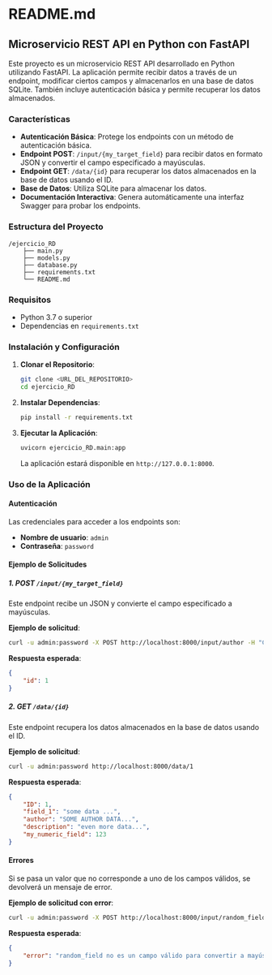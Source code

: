 # README.md

## Microservicio REST API en Python con FastAPI

Este proyecto es un microservicio REST API desarrollado en Python utilizando FastAPI. La aplicación permite recibir datos a través de un endpoint, modificar ciertos campos y almacenarlos en una base de datos SQLite. También incluye autenticación básica y permite recuperar los datos almacenados.

### Características

- **Autenticación Básica**: Protege los endpoints con un método de autenticación básica.
- **Endpoint POST**: `/input/{my_target_field}` para recibir datos en formato JSON y convertir el campo especificado a mayúsculas.
- **Endpoint GET**: `/data/{id}` para recuperar los datos almacenados en la base de datos usando el ID.
- **Base de Datos**: Utiliza SQLite para almacenar los datos.
- **Documentación Interactiva**: Genera automáticamente una interfaz Swagger para probar los endpoints.

### Estructura del Proyecto

```
/ejercicio_RD
    ├── main.py
    ├── models.py
    ├── database.py
    ├── requirements.txt
    └── README.md
```

### Requisitos

- Python 3.7 o superior
- Dependencias en `requirements.txt`

### Instalación y Configuración

1. **Clonar el Repositorio**:

   ```bash
   git clone <URL_DEL_REPOSITORIO>
   cd ejercicio_RD
   ```

2. **Instalar Dependencias**:

   ```bash
   pip install -r requirements.txt
   ```

3. **Ejecutar la Aplicación**:

   ```bash
   uvicorn ejercicio_RD.main:app
   ```

   La aplicación estará disponible en `http://127.0.0.1:8000`.

### Uso de la Aplicación

#### Autenticación

Las credenciales para acceder a los endpoints son:

- **Nombre de usuario**: `admin`
- **Contraseña**: `password`

#### Ejemplo de Solicitudes

##### 1. POST `/input/{my_target_field}`

Este endpoint recibe un JSON y convierte el campo especificado a mayúsculas. 

**Ejemplo de solicitud**:

```bash
curl -u admin:password -X POST http://localhost:8000/input/author -H "Content-Type: application/json" -d '{"field_1": "some data ...", "author": "some author data...", "description": "even more data...", "my_numeric_field": 123}'
```

**Respuesta esperada**:

```json
{
    "id": 1
}
```

##### 2. GET `/data/{id}`

Este endpoint recupera los datos almacenados en la base de datos usando el ID.

**Ejemplo de solicitud**:

```bash
curl -u admin:password http://localhost:8000/data/1
```

**Respuesta esperada**:

```json
{
    "ID": 1,
    "field_1": "some data ...",
    "author": "SOME AUTHOR DATA...",
    "description": "even more data...",
    "my_numeric_field": 123
}
```

#### Errores

Si se pasa un valor que no corresponde a uno de los campos válidos, se devolverá un mensaje de error.

**Ejemplo de solicitud con error**:

```bash
curl -u admin:password -X POST http://localhost:8000/input/random_field -H "Content-Type: application/json" -d '{"field_1": "some data ...", "author": "some author data...", "description": "even more data...", "my_numeric_field": 123}'
```

**Respuesta esperada**:

```json
{
    "error": "random_field no es un campo válido para convertir a mayúscula"
}
```

